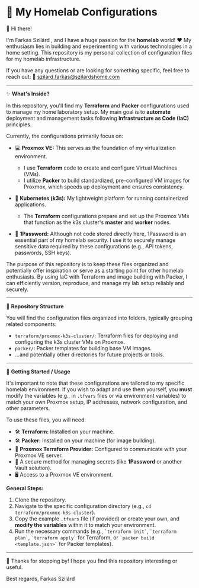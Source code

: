 # 🏡 My Homelab Configurations

👋 Hi there!

I'm Farkas Szilárd , and I have a huge passion for the **homelab** world! ❤️ My enthusiasm lies in building and experimenting with various technologies in a home setting. This repository is my personal collection of configuration files for my homelab infrastructure.

If you have any questions or are looking for something specific, feel free to reach out: 📧 szilard.farkas@szilardshome.com

---

✨ **What's Inside?**

In this repository, you'll find my **Terraform** and **Packer** configurations used to manage my home laboratory setup. My main goal is to **automate** deployment and management tasks following **Infrastructure as Code (IaC)** principles.

Currently, the configurations primarily focus on:

* 💻 **Proxmox VE:** This serves as the foundation of my virtualization environment.
    * I use **Terraform** code to create and configure Virtual Machines (VMs).
    * I utilize **Packer** to build standardized, pre-configured VM images for Proxmox, which speeds up deployment and ensures consistency.

* 🐳 **Kubernetes (k3s):** My lightweight platform for running containerized applications.
    * The **Terraform** configurations prepare and set up the Proxmox VMs that function as the k3s cluster's **master** and **worker** nodes.

* 🔐 **1Password:** Although not code stored directly here, 1Password is an essential part of my homelab security. I use it to securely manage sensitive data required by these configurations (e.g., API tokens, passwords, SSH keys).

The purpose of this repository is to keep these files organized and potentially offer inspiration or serve as a starting point for other homelab enthusiasts. By using IaC with Terraform and image building with Packer, I can efficiently version, reproduce, and manage my lab setup reliably and securely.

---

📁 **Repository Structure**

You will find the configuration files organized into folders, typically grouping related components:

* `terraform/proxmox-k3s-cluster/`: Terraform files for deploying and configuring the k3s cluster VMs on Proxmox.
* `packer/`: Packer templates for building base VM images.
* ...and potentially other directories for future projects or tools.

---

🚀 **Getting Started / Usage**

It's important to note that these configurations are tailored to my specific homelab environment. If you wish to adapt and use them yourself, you **must** modify the variables (e.g., in `.tfvars` files or via environment variables) to match your own Proxmox setup, IP addresses, network configuration, and other parameters.

To use these files, you will need:

* 🛠️ **Terraform:** Installed on your machine.
* 🛠️ **Packer:** Installed on your machine (for image building).
* 🔌 **Proxmox Terraform Provider:** Configured to communicate with your Proxmox VE server.
* 🔑 A secure method for managing secrets (like **1Password** or another Vault solution).
* 🖥️ Access to a Proxmox VE environment.

**General Steps:**

1.  Clone the repository.
2.  Navigate to the specific configuration directory (e.g., `cd terraform/proxmox-k3s-cluster`).
3.  Copy the example `.tfvars` file (if provided) or create your own, and **modify the variables** within it to match your environment.
4.  Run the necessary commands (e.g., `` `terraform init` ``, `` `terraform plan` ``, `` `terraform apply` `` for Terraform, or `` `packer build <template.json>` `` for Packer templates).

---

🙏 Thanks for stopping by! I hope you find this repository interesting or useful.

Best regards,
Farkas Szilárd 